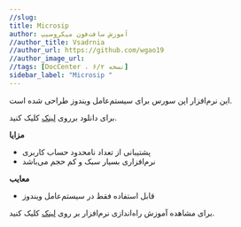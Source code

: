 ```yaml
---
//slug:
title: Microsip
author: آموزش سافت‌فون میکروسیپ
//author_title: Vsadrnia
//author_url: https://github.com/wgao19
//author_image_url: 
//tags: [DocCenter ، نسخه ۶/۲]
sidebar_label: "Microsip "
---
```

<head>
  <title>Microsip | مستندات سیموتل</title>
</head>


این نرم‌افزار اپن سورس برای سیستم‌عامل ویندوز طراحی شده است.

برای دانلود برروی [لینک](https://www.microsip.org/downloads) کلیک کنید.

**مزایا**
- پشتیبانی از تعداد نامحدود حساب کاربری
- نرم‌افزاری بسیار سبک و کم حجم می‌باشد

**معایب**
- قابل استفاده فقط در سیستم‌عامل ویندوز

برای مشاهده آموزش راه‌اندازی نرم‌افزار بر روی [لینک](https://www.aparat.com/v/u3RjG) کلیک کنید.



